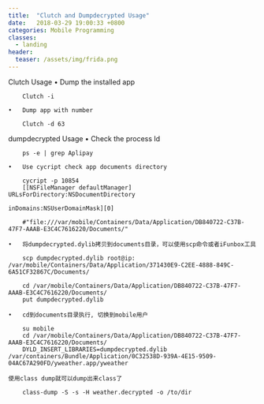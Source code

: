 ```yaml
---
title:  "Clutch and Dumpdecrypted Usage"
date:   2018-03-29 19:00:33 +0800
categories: Mobile Programming
classes:
  - landing
header:
  teaser: /assets/img/frida.png
---
```



Clutch Usage
	•	Dump the installed app
```
	Clutch -i
```
	•	Dump app with number
```
	Clutch -d 63
```

dumpdecrypted Usage
	•	Check the process Id
```
	ps -e | grep Aplipay
```
	•	Use cycript check app documents directory
```
	cycript -p 10854
	[[NSFileManager defaultManager] URLsForDirectory:NSDocumentDirectory
                                              inDomains:NSUserDomainMask][0]

	#"file:///var/mobile/Containers/Data/Application/DB840722-C37B-47F7-AAAB-E3C4C7616220/Documents/"
```
	•	将dumpdecrypted.dylib拷贝到documents目录，可以使用scp命令或者iFunbox工具
```
	scp dumpdecrypted.dylib root@ip: /var/mobile/Containers/Data/Application/371430E9-C2EE-4888-849C-6A51CF32867C/Documents/

	cd /var/mobile/Containers/Data/Application/DB840722-C37B-47F7-AAAB-E3C4C7616220/Documents/
	put dumpdecrypted.dylib
```
	•	cd到documents目录执行, 切换到mobile用户
```
	su mobile
	cd /var/mobile/Containers/Data/Application/DB840722-C37B-47F7-AAAB-E3C4C7616220/Documents/
	DYLD_INSERT_LIBRARIES=dumpdecrypted.dylib /var/containers/Bundle/Application/0C32538D-939A-4E15-9509-04AC67A290FD/yweather.app/yweather
```
	使用class dump就可以dump出来class了
```
	class-dump -S -s -H weather.decrypted -o /to/dir
```
